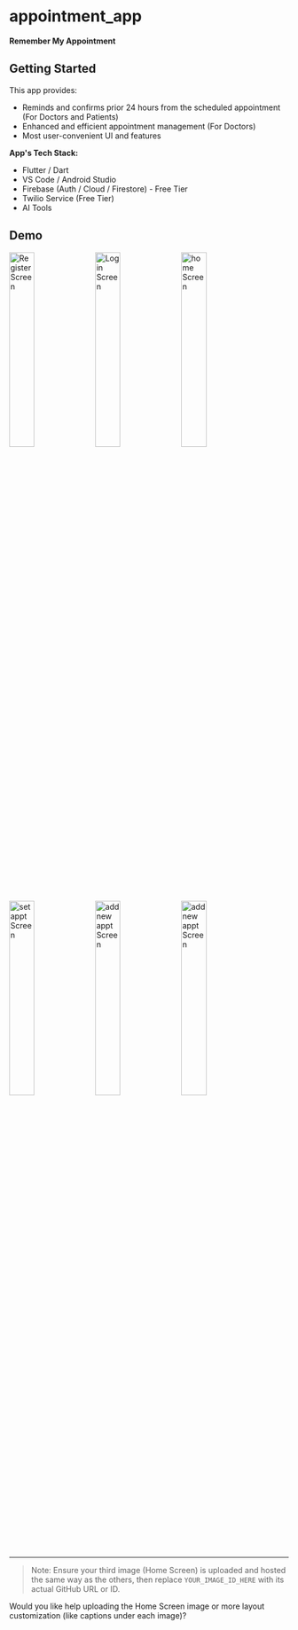 # appointment_app
**Remember My Appointment**

## Getting Started

This app provides:
- Reminds and confirms prior 24 hours from the scheduled appointment (For Doctors and Patients)  
- Enhanced and efficient appointment management (For Doctors)  
- Most user-convenient UI and features  

**App's Tech Stack:**
- Flutter / Dart  
- VS Code / Android Studio  
- Firebase (Auth / Cloud / Firestore) - Free Tier  
- Twilio Service (Free Tier)  
- AI Tools  

## Demo

<div align="left">
  <img src="https://github.com/user-attachments/assets/69b35c5e-7ccd-4d5f-ae66-c5d52890beac" alt="Register Screen" width="30%" />
  <img src="https://github.com/user-attachments/assets/227372d6-3c85-4c90-9f10-12611a39497f" alt="Login Screen" width="30%" />
  <img src="https://github.com/user-attachments/assets/42a9441b-16bf-4597-9d4b-787f901166cc" alt="home Screen" width="30%" />
  <img src="https://github.com/user-attachments/assets/81bc6253-b3bb-41e5-98a4-63215c8cbc52" alt="set appt Screen" width="30%" />
  <img src="https://github.com/user-attachments/assets/0b132062-6bf6-46b6-b443-ffd672e3050b" alt="add new appt Screen" width="30%" />
  <img src="https://github.com/user-attachments/assets/e5b16c83-ccce-4558-800e-a071072793d0" alt="add new appt Screen" width="30%" />
</div>

<!-- Replace YOUR_IMAGE_ID_HERE with the actual GitHub-hosted image ID for the Home Screen -->

---

> Note: Ensure your third image (Home Screen) is uploaded and hosted the same way as the others, then replace `YOUR_IMAGE_ID_HERE` with its actual GitHub URL or ID.

Would you like help uploading the Home Screen image or more layout customization (like captions under each image)?
